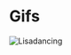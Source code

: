 # Gifs

![Lisadancing](https://github.com/YaYaMonico/Gifs/assets/115494698/580468b2-d776-40a2-9f28-4f4434754e67)
